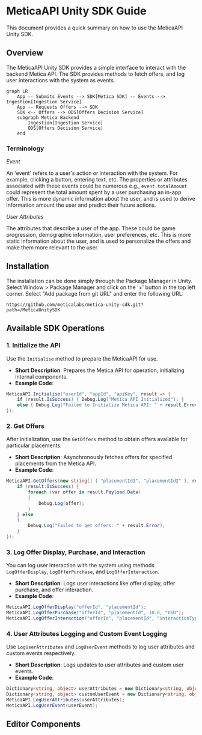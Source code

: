 # MeticaAPI Unity SDK Guide

This document provides a quick summary on how to use the MeticaAPI Unity SDK.

## Overview

The MeticaAPI Unity SDK provides a simple interface to interact with the backend Metica API. The SDK provides methods to fetch offers, and log user interactions with the system as events.


```mermaid
graph LR
    App -- Submits Events --> SDK[Metica SDK] -- Events --> Ingestion[Ingestion Service]
    App -- Requests Offers --> SDK
    SDK <-- Offers --> ODS[Offers Decision Service]
    subgraph Metica Backend
        Ingestion[Ingestion Service]
        ODS[Offers Decision Service]
    end
```

### Terminology
_Event_

An 'event' refers to a user's action or interaction with the system. For example, clicking a button, entering text, etc. The properties or attributes associated with these events could be numerous e.g., `event.totalAmount` could represent the total amount spent by a user purchasing an in-app offer.
This is more dynamic information about the user, and is used to derive information amount the user and predict their future actions.

_User Attributes_

The attributes that describe a user of the app. These could be game progression, demographic information, user preferences, etc. 
This is more static information about the user, and is used to personalize the offers and make them more relevant to the user.

## Installation
The installation can be done simply through the Package Manager in Unity. Select Window > Package Manager and click on the '+' button in the top left corner. Select "Add package from git URL" and enter the following URL:

```https://github.com/meticalabs/metica-unity-sdk.git?path=/MeticaUnitySDK```

## Available SDK Operations


### 1. Initialize the API

Use the `Initialise` method to prepare the MeticaAPI for use.

- **Short Description**: Prepares the Metica API for operation, initializing internal components.
- **Example Code**: 
```csharp
MeticaAPI.Initialise("userId", "appId", "apiKey", result => { 
    if (result.IsSuccess) { Debug.Log("Metica API Initialized"); } 
    else { Debug.Log("Failed to Initialize Metica API: " + result.Error); } 
});
```

### 2. Get Offers

After initialization, use the `GetOffers` method to obtain offers available for particular placements.

- **Short Description**: Asynchronously fetches offers for specified placements from the Metica API.
- **Example Code**: 

```csharp
MeticaAPI.GetOffers(new string[] { "placementId1", "placementId2" }, result => { 
    if (result.IsSuccess) { 
        foreach (var offer in result.Payload.Data) 
        { 
            Debug.Log(offer); 
        } 
    } else 
    { 
        Debug.Log("Failed to get offers: " + result.Error); 
    } 
});
```

### 3. Log Offer Display, Purchase, and Interaction

You can log user interaction with the system using methods `LogOfferDisplay`, `LogOfferPurchase`, and `LogOfferInteraction`.

- **Short Description**: Logs user interactions like offer display, offer purchase, and offer interaction.
- **Example Code**: 

```csharp
MeticaAPI.LogOfferDisplay("offerId", "placementId"); 
MeticaAPI.LogOfferPurchase("offerId", "placementId", 10.0, "USD"); 
MeticaAPI.LogOfferInteraction("offerId", "placementId", "interactionType");
```

### 4. User Attributes Logging and Custom Event Logging

Use `LogUserAttributes` and `LogUserEvent` methods to log user attributes and custom events respectively.

- **Short Description**: Logs updates to user attributes and custom user events.
- **Example Code**: 

```csharp
Dictionary<string, object> userAttributes = new Dictionary<string, object> { { "age", 25 }, { "gender", "male" } };
Dictionary<string, object> customUserEvent = new Dictionary<string, object> { { "eventType", "completed level" }, { "eventDetails", "level 5" } };
MeticaAPI.LogUserAttributes(userAttributes); 
MeticaAPI.LogUserEvent(userEvent);
```

## Editor Components
